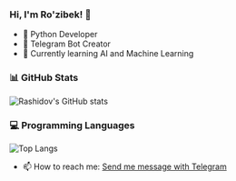 ### Hi, I'm Ro'zibek! 👋
- 🐍 Python Developer
- 🤖 Telegram Bot Creator
- 🌱 Currently learning AI and Machine Learning
### 📊 GitHub Stats
![Rashidov's GitHub stats](https://github-readme-stats.vercel.app/api?username=rashidovdev1&show_icons=true&theme=tokyonight)

### 💻 Programming Languages
![Top Langs](https://github-readme-stats.vercel.app/api/top-langs/?username=rashidovdev1&layout=compact&theme=tokyonight)

- 📫 How to reach me: <a href="https://t.me/tezzro">Send me message with Telegram </a> 
